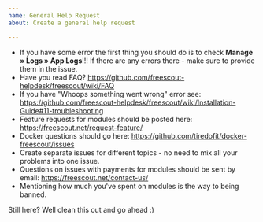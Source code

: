 ```yaml
---
name: General Help Request
about: Create a general help request

---
```


* If you have some error the first thing you should do is to check **Manage » Logs » App Logs**!!! If there are any errors there - make sure to provide them in the issue.
* Have you read FAQ? https://github.com/freescout-helpdesk/freescout/wiki/FAQ
* If you have "Whoops something went wrong" error see: https://github.com/freescout-helpdesk/freescout/wiki/Installation-Guide#11-troubleshooting
* Feature requests for modules should be posted here: https://freescout.net/request-feature/
* Docker questions should go here: https://github.com/tiredofit/docker-freescout/issues
* Create separate issues for different topics - no need to mix all your problems into one issue.
* Questions on issues with payments for modules should be sent by email: https://freescout.net/contact-us/
* Mentioning how much you've spent on modules is the way to being banned.

Still here? Well clean this out and go ahead :)